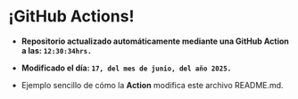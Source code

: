 # ¡GitHub Actions!
* **Repositorio actualizado automáticamente mediante una GitHub Action a las: `12:30:34hrs.`**
* **Modificado el día: `17, del mes de junio, del año 2025.`**

* Ejemplo sencillo de cómo la **Action** modifica este archivo README.md.
